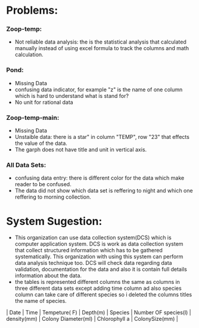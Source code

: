 # Problems:
### Zoop-temp:
* Not reliable data analysis: the is the statistical analysis that calculated manually instead of using excel formula to track the columns   and math calculation.
### Pond:
* Missing Data
* confusing data indicator, for example "z" is the name of one column which is hard to understand what is stand for?
* No unit for rational data
### Zoop-temp-main:
* Missing Data
* Unstaible data: there is a star" in column "TEMP", row "23" that effects the value of the data.
* The garph does not have title and unit in vertical axis.
### All Data Sets:
* confusing data entry: there is different color for the data which make reader to be confused.
* The data did not show which data set is reffering to night and which one reffering to morning collection.


# System Sugestion:

* This organization can use data collection system(DCS) which is computer application system. DCS is work as data collection system that collect structured information which has to be gathered systematically. This organization with using this system can perform data analysis technique too. DCS will check data regarding data validation, documentation for the data and also it is contain full details information about the data. 
*  the tables is represented different columns the same as columns in three different data sets except adding time column ad also species column can take care of different species so i deleted the columns titles the name of species.




| Date | Time | Tempeture( F) | Depth(m) | Species | Number OF species(l) | density(mm) | Colony Diameter(ml) | Chlorophyll a | ColonySize(mm) |

